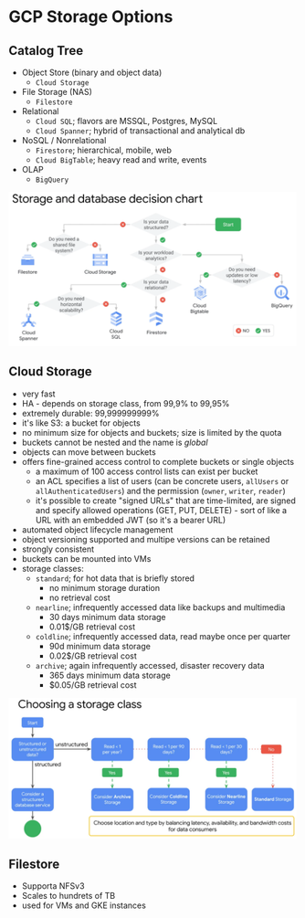# GCP Storage Options

## Catalog Tree

* Object Store (binary and object data)
  * `Cloud Storage`
* File Storage (NAS)
  * `Filestore`
* Relational
  * `Cloud SQL`; flavors are MSSQL, Postgres, MySQL
  * `Cloud Spanner`; hybrid of transactional and analytical db
* NoSQL / Nonrelational
  * `Firestore`; hierarchical, mobile, web
  * `Cloud BigTable`; heavy read and write, events
* OLAP
  * `BigQuery`

![Decision Tree](./gcp-storage-decision-tree.png)

## Cloud Storage

* very fast
* HA - depends on storage class, from 99,9% to 99,95%
* extremely durable: 99,999999999%
* it's like S3: a bucket for objects
* no minimum size for objects and buckets; size is limited by the quota
* buckets cannot be nested and the name is _global_
* objects can move between buckets
* offers fine-grained access control to complete buckets or single objects
  * a maximum of 100 access control lists can exist per bucket
  * an ACL specifies a list of users (can be concrete users, `allUsers` or `allAuthenticatedUsers`) and the permission (`owner`, `writer`, `reader`)
  * it's possible to create "signed URLs" that are time-limited, are signed and specify allowed operations (GET, PUT, DELETE) - sort of like a URL with an embedded JWT (so it's a bearer URL)
* automated object lifecycle management
* object versioning supported and multipe versions can be retained
* strongly consistent
* buckets can be mounted into VMs
* storage classes:
  * `standard`; for hot data that is briefly stored
    * no minimum storage duration
    * no retrieval cost
  * `nearline`; infrequently accessed data like backups and multimedia 
    * 30 days minimum data storage 
    * 0.01$/GB retrieval cost
  * `coldline`; infrequently accessed data, read maybe once per quarter
    * 90d minimum data storage
    * 0.02$/GB retrieval cost
  * `archive`; again infrequently accessed, disaster recovery data
    * 365 days minimum data storage
    * $0.05/GB retrieval cost

![gcp-cloud-store-select-storage-class](./gcp-cloud-storage-select-storage-class.png)

## Filestore

* Supporta NFSv3
* Scales to hundrets of TB
* used for VMs and GKE instances
